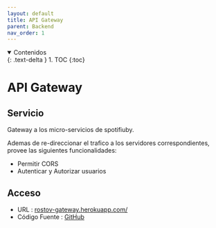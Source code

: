 ```yaml
---
layout: default
title: API Gateway
parent: Backend
nav_order: 1
---
```


<details open markdown="block">
  <summary>
	Contenidos
  </summary>
  {: .text-delta }
1. TOC
{:toc}
</details>

# API Gateway

## Servicio

Gateway a los micro-servicios de spotifiuby.

Ademas de re-direccionar el trafico a los servidores correspondientes, provee las siguientes funcionalidades:

- Permitir CORS
- Autenticar y Autorizar usuarios

## Acceso

- URL : [rostov-gateway.herokuapp.com/](rostov-gateway.herokuapp.com/)
- Código Fuente : [GitHub](https://github.com/taller2-grupo5-rostov-1c2022/ApiGateway)
